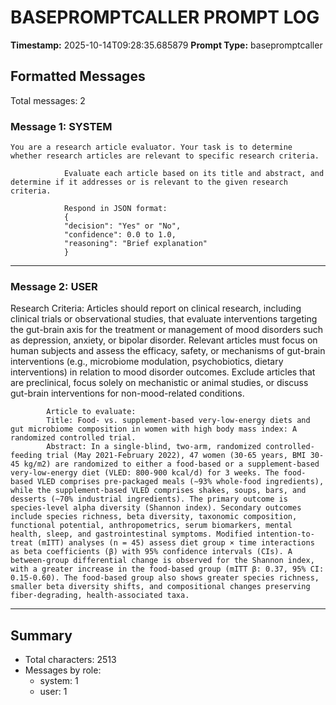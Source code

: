 # BASEPROMPTCALLER PROMPT LOG
**Timestamp:** 2025-10-14T09:28:35.685879
**Prompt Type:** basepromptcaller

## Formatted Messages
Total messages: 2

### Message 1: SYSTEM

```
You are a research article evaluator. Your task is to determine whether research articles are relevant to specific research criteria.

            Evaluate each article based on its title and abstract, and determine if it addresses or is relevant to the given research criteria.

            Respond in JSON format:
            {
            "decision": "Yes" or "No",
            "confidence": 0.0 to 1.0,
            "reasoning": "Brief explanation"
            }
```

---

### Message 2: USER

Research Criteria: Articles should report on clinical research, including clinical trials or observational studies, that evaluate interventions targeting the gut-brain axis for the treatment or management of mood disorders such as depression, anxiety, or bipolar disorder. Relevant articles must focus on human subjects and assess the efficacy, safety, or mechanisms of gut-brain interventions (e.g., microbiome modulation, psychobiotics, dietary interventions) in relation to mood disorder outcomes. Exclude articles that are preclinical, focus solely on mechanistic or animal studies, or discuss gut-brain interventions for non-mood-related conditions.

            Article to evaluate:
            Title: Food- vs. supplement-based very-low-energy diets and gut microbiome composition in women with high body mass index: A randomized controlled trial.
            Abstract: In a single-blind, two-arm, randomized controlled-feeding trial (May 2021-February 2022), 47 women (30-65 years, BMI 30-45 kg/m2) are randomized to either a food-based or a supplement-based very-low-energy diet (VLED: 800-900 kcal/d) for 3 weeks. The food-based VLED comprises pre-packaged meals (∼93% whole-food ingredients), while the supplement-based VLED comprises shakes, soups, bars, and desserts (∼70% industrial ingredients). The primary outcome is species-level alpha diversity (Shannon index). Secondary outcomes include species richness, beta diversity, taxonomic composition, functional potential, anthropometrics, serum biomarkers, mental health, sleep, and gastrointestinal symptoms. Modified intention-to-treat (mITT) analyses (n = 45) assess diet group × time interactions as beta coefficients (β) with 95% confidence intervals (CIs). A between-group differential change is observed for the Shannon index, with a greater increase in the food-based group (mITT β: 0.37, 95% CI: 0.15-0.60). The food-based group also shows greater species richness, smaller beta diversity shifts, and compositional changes preserving fiber-degrading, health-associated taxa.

---

## Summary
- Total characters: 2513
- Messages by role:
  - system: 1
  - user: 1